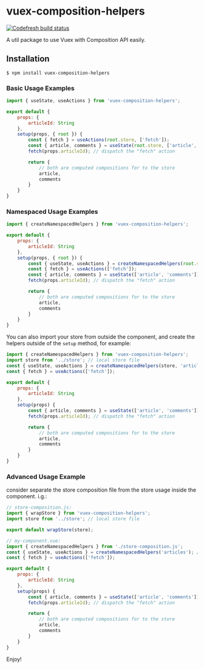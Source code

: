# vuex-composition-helpers
[![Codefresh build status]( https://g.codefresh.io/api/badges/pipeline/greenpress/vuex-composition-helpers%2Ftest?type=cf-1)]( https%3A%2F%2Fg.codefresh.io%2Fpipelines%2Ftest%2Fbuilds%3Ffilter%3Dtrigger%3Abuild~Build%3Bpipeline%3A5e915b7d4c3d6b0fd35ac83d~test)

A util package to use Vuex with Composition API easily.

## Installation
```
$ npm install vuex-composition-helpers
```


###  Basic Usage Examples

```js
import { useState, useActions } from 'vuex-composition-helpers';

export default {
	props: {
		articleId: String
	},
	setup(props, { root }) {
		const { fetch } = useActions(root.store, ['fetch']);
		const { article, comments } = useState(root.store, ['article', 'comments']);
		fetch(props.articleId); // dispatch the "fetch" action

		return {
			// both are computed compositions for to the store
			article,
			comments
		}
	}
}
```



###  Namespaced Usage Examples

```js
import { createNamespacedHelpers } from 'vuex-composition-helpers';

export default {
	props: {
		articleId: String
	},
	setup(props, { root }) {
		const { useState, useActions } = createNamespacedHelpers(root.store, 'articles'); // specific module name
		const { fetch } = useActions(['fetch']);
		const { article, comments } = useState(['article', 'comments']);
		fetch(props.articleId); // dispatch the "fetch" action

		return {
			// both are computed compositions for to the store
			article,
			comments
		}
	}
}
```


You can also import your store from outside the component, and create the helpers outside of the `setup` method, for example:

```js
import { createNamespacedHelpers } from 'vuex-composition-helpers';
import store from '../store'; // local store file
const { useState, useActions } = createNamespacedHelpers(store, 'articles'); // specific module name
const { fetch } = useActions(['fetch']);

export default {
	props: {
		articleId: String
	},
	setup(props) {
		const { article, comments } = useState(['article', 'comments']);
		fetch(props.articleId); // dispatch the "fetch" action

		return {
			// both are computed compositions for to the store
			article,
			comments
		}
	}
}
```

### Advanced Usage Example
consider separate the store composition file from the store usage inside the component. i.g.:

```js
// store-composition.js:
import { wrapStore } from 'vuex-composition-helpers';
import store from '../store'; // local store file

export default wrapStore(store);
```


```js
// my-component.vue:
import { createNamespacedHelpers } from './store-composition.js';
const { useState, useActions } = createNamespacedHelpers('articles'); // specific module name
const { fetch } = useActions(['fetch']);

export default {
	props: {
		articleId: String
	},
	setup(props) {
		const { article, comments } = useState(['article', 'comments']);
		fetch(props.articleId); // dispatch the "fetch" action

		return {
			// both are computed compositions for to the store
			article,
			comments
		}
	}
}
```


Enjoy!
